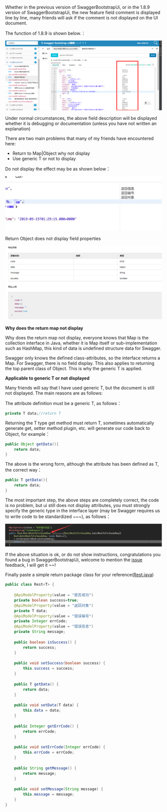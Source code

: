 Whether in the previous version of SwaggerBootstrapUi, or in the 1.8.9 version of SwaggerBootstrapUi, the new feature field comment is displayed line by line, many friends will ask if the comment is not displayed on the UI document.

The function of 1.8.9 is shown below.：

![](images/nf2.png)

Under normal circumstances, the above field description will be displayed whether it is debugging or documentation (unless you have not written an explanation)

There are two main problems that many of my friends have encountered here:

- Return to Map|Object why not display
- Use generic T or not to display

Do not display the effect may be as shown below：

![](images/nf1.jpg)

Return Object does not display field properties

![](images/nf3.png)



**Why does the return map not display**

Why does the return map not display, everyone knows that Map is the collection interface in Java, whether it is Map itself or sub-implementation such as HashMap, this kind of data is undefined structure data for Swagger.

Swagger only knows the defined class-attributes, so the interface returns a Map. For Swagger, there is no field display. This also applies to returning the top parent class of Object. This is why the generic T is applied.

**Applicable to generic T or not displayed**

Many friends will say that I have used generic T, but the document is still not displayed. The main reasons are as follows:

The attribute definition must be a generic T, as follows：

```java
private T data;//return T
```

Returning the T type get method must return T, sometimes automatically generate get, setter method plugin, etc. will generate our code back to Object, for example：

```java
public Object getData(){
    return data;
}
```

The above is the wrong form, although the attribute has been defined as T, the correct way：

```java
public T getData(){
    return data;
}
```

The most important step, the above steps are completely correct, the code is no problem, but ui still does not display attributes, you must strongly specify the generic type in the interface layer (may be Swagger requires us to write code to be standardized ~~~), as follows：

![](images/nf4.png)

If the above situation is ok, or do not show instructions, congratulations you found a bug in SwaggerBootstrapUi, welcome to mention the [issue](https://gitee.com/xiaoym/swagger-bootstrap-ui/issues) feedback, I will get it ~~!

Finally paste a simple return package class for your reference([Rest.java](https://gitee.com/xiaoym/swagger-bootstrap-ui-demo/blob/master/swagger-bootstrap-ui-demo/src/main/java/com/swagger/bootstrap/ui/demo/common/Rest.java?tdsourcetag=s_pctim_aiomsg))

```java
public class Rest<T> {

    @ApiModelProperty(value = "是否成功")
    private boolean success=true;
    @ApiModelProperty(value = "返回对象")
    private T data;
    @ApiModelProperty(value = "错误编号")
    private Integer errCode;
    @ApiModelProperty(value = "错误信息")
    private String message;

    public boolean isSuccess() {
        return success;
    }

    public void setSuccess(boolean success) {
        this.success = success;
    }

    public T getData() {
        return data;
    }

    public void setData(T data) {
        this.data = data;
    }

    public Integer getErrCode() {
        return errCode;
    }

    public void setErrCode(Integer errCode) {
        this.errCode = errCode;
    }

    public String getMessage() {
        return message;
    }

    public void setMessage(String message) {
        this.message = message;
    }
}
```

